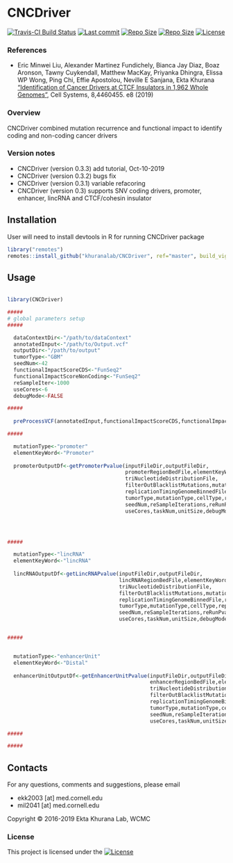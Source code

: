 # CNCDriver

[![Travis-CI Build Status](https://travis-ci.org/mil2041/CNCDriver.svg?branch=master)](https://travis-ci.org/mil2041/CNCDriver)
[![Last commit ](https://img.shields.io/github/last-commit/mil2041/CNCDriver.svg)]()
[![Repo Size ](https://img.shields.io/github/repo-size/mil2041/CNCDriver.svg)]()
[![Repo Size ](https://img.shields.io/github/release/mil2041/CNCDriver.svg)]()
[![License ](https://img.shields.io/github/license/mil2041/CNCDriver.svg?style=flat-square)]()

### References

* Eric Minwei Liu, Alexander Martinez Fundichely, Bianca Jay Diaz, Boaz Aronson, Tawny Cuykendall, Matthew MacKay, Priyanka Dhingra, Elissa WP Wong, Ping Chi, Effie Apostolou, Neville E Sanjana, Ekta Khurana [“Identification of Cancer Drivers at CTCF Insulators in 1,962 Whole Genomes”](https://www.ncbi.nlm.nih.gov/pubmed/31078526), Cell Systems, 8,4460455. e8 (2019)

### Overview

CNCDriver combined mutation recurrence and functional impact to identify coding and non-coding cancer drivers

### Version notes

* CNCDriver (version 0.3.3) add tutorial, Oct-10-2019
* CNCDriver (version 0.3.2) bugs fix
* CNCDriver (version 0.3.1) variable refacoring 
* CNCDriver (version 0.3) supports SNV coding drivers, promoter, enhancer, lincRNA and CTCF/cohesin insulator   




## Installation
User will need to install devtools in R for running CNCDriver package

``` r
library("remotes")
remotes::install_github("khuranalab/CNCDriver", ref="master", build_vignette=TRUE)
```

## Usage

``` r

library(CNCDriver)

#####
# global parameters setup
#####

  dataContextDir<-"/path/to/dataContext"
  annotatedInput<-"/path/to/Output.vcf"
  outputDir<-"/path/to/output"
  tumorType<-"GBM"
  seedNum<-42
  functionalImpactScoreCDS<-"FunSeq2"
  functionalImpactScoreNonCoding<-"FunSeq2"
  reSampleIter<-1000
  useCores<-6
  debugMode<-FALSE

#####
  
  preProcessVCF(annotatedInput,functionalImpactScoreCDS,functionalImpactScoreNonCoding,outputDir,tumorType,useCores)

#####

  mutationType<-"promoter"
  elementKeyWord<-"Promoter"
  
  promoterOutputDf<-getPromoterPvalue(inputFileDir,outputFileDir,
                                      promoterRegionBedFile,elementKeyWord,
                                      triNucleotideDistributionFile,
                                      filterOutBlacklistMutations,mutationBlacklistFile,
                                      replicationTimingGenomeBinnedFile,replicationTimingElementBinnedFilePromoter,
                                      tumorType,mutationType,cellType,replicationTimingCutOff,
                                      seedNum,reSampleIterations,reRunPvalueCutOff,
                                      useCores,taskNum,unitSize,debugMode)




#####

  mutationType<-"lincRNA"
  elementKeyWord<-"lincRNA"
  
  lincRNAOutputDf<-getLincRNAPvalue(inputFileDir,outputFileDir,
                                    lincRNARegionBedFile,elementKeyWord,
                                    triNucleotideDistributionFile,
                                    filterOutBlacklistMutations,mutationBlacklistFile,
                                    replicationTimingGenomeBinnedFile,replicationTimingElementBinnedFileLincRNA,
                                    tumorType,mutationType,cellType,replicationTimingCutOff,
                                    seedNum,reSampleIterations,reRunPvalueCutOff,
                                    useCores,taskNum,unitSize,debugMode)


#####


  mutationType<-"enhancerUnit"
  elementKeyWord<-"Distal"
  
  enhancerUnitOutputDf<-getEnhancerUnitPvalue(inputFileDir,outputFileDir,
                                              enhancerRegionBedFile,elementKeyWord,
                                              triNucleotideDistributionFile,
                                              filterOutBlacklistMutations,mutationBlacklistFile,
                                              replicationTimingGenomeBinnedFile,replicationTimingElementBinnedFileEnhancer,
                                              tumorType,mutationType,cellType,replicationTimingCutOff,
                                              seedNum,reSampleIterations,reRunPvalueCutOff,
                                              useCores,taskNum,unitSize,debugMode)

#####

#####


```
## Contacts
For any questions, comments and suggestions, please email

* ekk2003 [at] med.cornell.edu 
* mil2041 [at] med.cornell.edu

Copyright © 2016-2019 Ekta Khurana Lab, WCMC

### License 
This project is licensed under the 
[![License ](https://img.shields.io/github/license/mil2041/CNCDriver.svg?style=flat-square)]()


